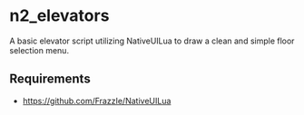 # n2_elevators
A basic elevator script utilizing NativeUILua to draw a clean and simple floor selection menu.

## Requirements
- https://github.com/FrazzIe/NativeUILua

